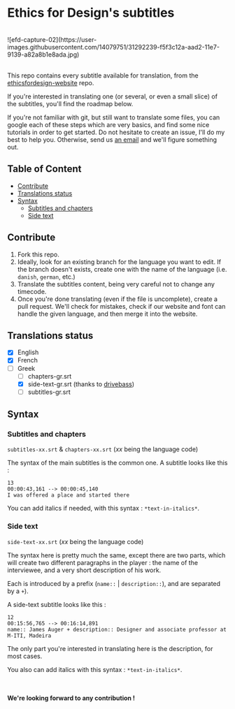 # Ethics for Design's subtitles

<br>
![efd-capture-02](https://user-images.githubusercontent.com/14079751/31292239-f5f3c12a-aad2-11e7-9139-a82a8b1e8ada.jpg)
<br><br> 

This repo contains every subtitle available for translation, from the [ethicsfordesign-website](https://github.com/sylvainjule/ethicsfordesign-website) repo.

If you're interested in translating one (or several, or even a small slice) of the subtitles, you'll find the roadmap below. 

If you're not familiar with git, but still want to translate some files, you can google each of these steps which are very basics, and find some nice tutorials in order to get started. Do not hesitate to create an issue, I'll do my best to help you. Otherwise, send us [an email](contact@ethicsfordesign.com) and we'll figure something out. 


## Table of Content

- [Contribute](#contribute)
- [Translations status](#translations-status)
- [Syntax](#syntax)
  * [Subtitles and chapters](#subtitles-and-chapters)
  * [Side text](#side-text)


## Contribute

1. Fork this repo.
2. Ideally, look for an existing branch for the language you want to edit. If the branch doesn't exists, create one with the name of the language (i.e. `danish`, `german`, etc.)
3. Translate the subtitles content, being very careful not to change any timecode.
4. Once you're done translating (even if the file is uncomplete), create a pull request. We'll check for mistakes, check if our website and font can handle the given language, and then merge it into the website.

## Translations status

- [x] English
- [x] French
- [ ] Greek
  * [ ] chapters-gr.srt
  * [x] side-text-gr.srt (thanks to [drivebass](https://github.com/drivebass))
  * [ ] subtitles-gr.srt

##  Syntax


### Subtitles and chapters 

`subtitles-xx.srt` & `chapters-xx.srt` (*xx* being the language code)

The syntax of the main subtitles is the common one. A subtitle looks like this :

```
13
00:00:43,161 --> 00:00:45,140
I was offered a place and started there
```

You can add italics if needed, with this syntax : `*text-in-italics*`.

### Side text

`side-text-xx.srt` (*xx* being the language code)

The syntax here is pretty much the same, except there are two parts, which will create two different paragraphs in the player : the name of the interviewee, and a very short description of his work.

Each is introduced by a prefix (`name::` | `description::`), and are separated by a ` + `).

A side-text subtitle looks like this :

```
12
00:15:56,765 --> 00:16:14,891
name:: James Auger + description:: Designer and associate professor at M-ITI, Madeira
```

The only part you're interested in translating here is the description, for most cases.

You also can add italics with this syntax : `*text-in-italics*`.

<br><br>
**We're looking forward to any contribution !**